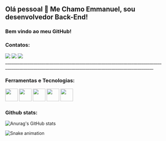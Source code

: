 ## Olá pessoal 👋 Me Chamo Emmanuel, sou desenvolvedor Back-End!
### Bem vindo ao meu GitHub!

### Contatos:
<div>
<a href="https://www.instagram.com/unknownpiscian" target="_blank"><img src="https://img.shields.io/badge/-Instagram-%23E4405F?style=for-the-badge&logo=instagram&logoColor=white" target="_blank"></a>
<a href = "emmanueltorresbackend@gmail.com"><img src="https://img.shields.io/badge/Gmail-D14836?style=for-the-badge&logo=gmail&logoColor=white" target="_blank"></a>
<a href="https://www.linkedin.com/in/emmanuel-rodrigues-torres-2353431b6/" target="_blank"><img src="https://img.shields.io/badge/-LinkedIn-%230077B5?style=for-the-badge&logo=linkedin&logoColor=white" target="_blank"></a>   
</div>
________________________________________________________________________________________________________________________________________________________

### Ferramentas e Tecnologias:
<div>
<img src="https://cdn.jsdelivr.net/gh/devicons/devicon/icons/git/git-original.svg" width="40" height="40"/>
<img src="https://cdn.jsdelivr.net/gh/devicons/devicon/icons/csharp/csharp-original.svg" width="40" height="40"/>
<img src="https://cdn.jsdelivr.net/gh/devicons/devicon/icons/dot-net/dot-net-plain-wordmark.svg" width="40" height="40"/>
<img src="https://cdn.jsdelivr.net/gh/devicons/devicon/icons/dotnetcore/dotnetcore-original.svg" width="40" height="40"/>
<img src="https://cdn.jsdelivr.net/gh/devicons/devicon/icons/visualstudio/visualstudio-plain.svg" width="40" height="40"/>
</div>

### Github stats:
![Anurag's GitHub stats](https://github-readme-stats.vercel.app/api?username=emmanueltorresbackend&show_icons=true&theme=dracula)



![Snake animation](https://github.com/emmanueltorresbackend/emmanueltorresbackend/blob/output/github-contribution-grid-snake.svg)
